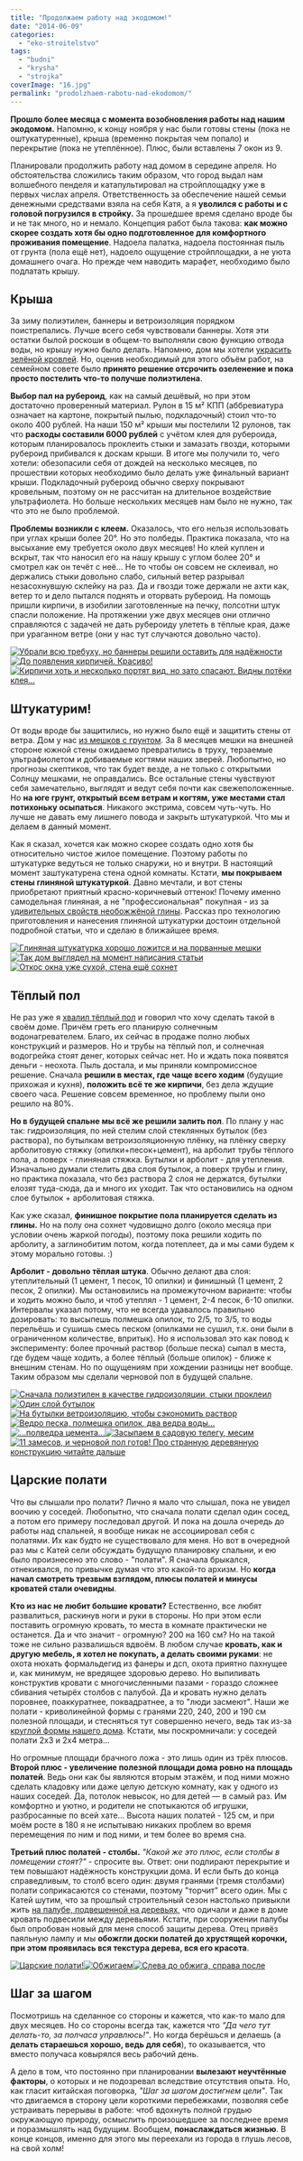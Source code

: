 ```yaml
---
title: "Продолжаем работу над экодомом!"
date: "2014-06-09"
categories: 
  - "eko-stroitelstvo"
tags: 
  - "budni"
  - "krysha"
  - "strojka"
coverImage: "16.jpg"
permalink: "prodolzhaem-rabotu-nad-ekodomom/"
---
```


**Прошло более месяца с момента возобновления работы над нашим экодомом.** Напомню, к концу ноября у нас были готовы стены (пока не оштукатуренные), крыша (временно покрытая чем попало) и перекрытие (пока не утеплённое). Плюс, были вставлены 7 окон из 9.

Планировали продолжить работу над домом в середине апреля. Но обстоятельства сложились таким образом, что город выдал нам волшебного пенделя и катапультировал на стройплощадку уже в первых числах апреля. Ответственность за обеспечение нашей семьи денежными средствами взяла на себя Катя, а я **уволился с работы и с головой погрузился в стройку.** За прошедшее время сделано вроде бы и не так много, но и немало. Концепция работ была такова: **как можно скорее создать хотя бы одно подготовленное для комфортного проживания помещение**. Надоела палатка, надоела постоянная пыль от грунта (пола ещё нет), надоело ощущение стройплощадки, а не уюта домашнего очага. Но прежде чем наводить марафет, необходимо было подлатать крышу.

## Крыша

За зиму полиэтилен, баннеры и ветроизоляция порядком поистрепались. Лучше всего себя чувствовали баннеры. Хотя эти остатки былой роскоши в общем-то выполняли свою функцию отвода воды, но крышу нужно было делать. Напомню, дом мы хотели [украсить зелёной кровлей](http://svobodaiznutri.ru/zachem-ya-zakopal-svoy-dom/ "Зачем я закопал свой дом?"). Но, оценив необходимый для этого объём работ, на семейном совете было **принято решение отсрочить озеленение и пока просто постелить что-то получше полиэтилена**.

**Выбор пал на рубероид**, как на самый дешёвый, но при этом достаточно проверенный материал. Рулон в 15 м² КПП (аббревиатура означает на картоне, покрытый пылью, подкладочный) стоил что-то около 400 рублей. На наши 150 м² крыши мы постелили 12 рулонов, так что **расходы составили 6000 рублей** с учётом клея для рубероида, которым планировалось проклеить стыки и замазать гвозди, которыми рубероид прибивался к доскам крыши. В итоге мы получили то, чего хотели: обезопасили себя от дождей на несколько месяцев, по прошествии которых необходимо было делать уже финальный вариант крыши. Подкладочный рубероид обычно сверху покрывают кровельным, поэтому он не рассчитан на длительное воздействие ультрафиолета. Но больше нескольких месяцев нам было не нужно, так что это не было проблемой.

**Проблемы возникли с клеем.** Оказалось, что его нельзя использовать при углах крыши более 20°. Но это полбеды. Практика показала, что на высыхание ему требуется около двух месяцев! Но клей куплен и вскрыт, так что наносил его на нашу крышу с углом более 20° и смотрел как он течёт с неё... Не то чтобы он совсем не склеивал, но держались стыки довольно слабо, сильный ветер разрывал незасохнувшую склейку на раз. Да и гвозди тоже держали не ахти как, ветер то и дело пытался поднять и оторвать рубероид. На помощь пришли кирпичи, в изобилии заготовленные на печку, полсотни штук спасли положение. На протяжении уже двух месяцев они отлично справляются с задачей не дать рубероиду улететь в тёплые края, даже при ураганном ветре (они у нас тут случаются довольно часто).

[![Убрали всю требуху, но баннеры решили оставить для надёжности](images/01-240x180.jpg)](http://svobodaiznutri.ru/wp-content/uploads/01.jpg)[![До появления кирпичей. Красиво!](images/02-240x180.jpg)](http://svobodaiznutri.ru/wp-content/uploads/02.jpg)[![Кирпичи хоть и несколько портят вид, но зато спасают. Видны потёки клея...](images/03-240x180.jpg)](http://svobodaiznutri.ru/wp-content/uploads/03.jpg)

## Штукатурим!

От воды вроде бы защитились, но нужно было ещё и защитить стены от ветра. Дом у нас [из мешков с грунтом](http://svobodaiznutri.ru/stroim-iz-meshkov-s-gruntom/ "Строим из мешков с грунтом"). За 8 месяцев мешки на внешней стороне южной стены ожидаемо превратились в труху, терзаемые ультрафиолетом и добиваемые когтями наших зверей. Любопытно, но прогнозы скептиков, что так будет везде, а не только с открытыми Солнцу мешками, не оправдались. Все остальные стены чувствуют себя замечательно, выглядят и ведут себя почти как свежеположенные. Но **на юге грунт, открытый всем ветрам и когтям, уже местами стал потихоньку осыпаться**. Никакого экстрима, совсем чуть-чуть. Но лучше не давать ему лишнего повода и закрыть штукатуркой. Что мы и делаем в данный момент.

Как я сказал, хочется как можно скорее создать одно хотя бы относительно чистое жилое помещение. Поэтому работы по штукатурке ведуться не только снаружи, но и внутри. В настоящий момент заштукатурена стена одной комнаты. Кстати, **мы покрываем стены глиняной штукатуркой**. Давно мечтали, и вот стены приобретают приятный красно-коричневый оттенок! Почему именно самодельная глиняная, а не "профессиональная" покупная - из за [удивительных свойств необожжёной глины](http://svobodaiznutri.ru/glina-i-glinobeton/ "Глина и глинобетон. Удивительные свойства и их применение"). Рассказ про технологию приготовления и нанесения глиняной штукатурки достоин отдельной подробной статьи, что и сделаю в ближайшее время.

[![Глиняная штукатурка хорошо ложится и на порванные мешки](images/04-240x180.jpg)](http://svobodaiznutri.ru/wp-content/uploads/04.jpg)[![Так дом выглядел на момент написания статьи](images/05-240x180.jpg)](http://svobodaiznutri.ru/wp-content/uploads/05.jpg)[![Откос окна уже сухой, стена ещё сохнет](images/06-135x180.jpg)](http://svobodaiznutri.ru/wp-content/uploads/06.jpg)

## Тёплый пол

Не раз уже я [хвалил тёплый пол](http://svobodaiznutri.ru/otoplenie-passivnie-doma-i-vodyanoe-otoplenie/ "Отопление. Пассивные дома и водяное отопление") и говорил что хочу сделать такой в своём доме. Причём греть его планирую солнечным водонагревателем. Благо, их сейчас в продаже полно любых конструкций и размеров. Но и трубы на тёплый пол, и солнечная водогрейка стоят денег, которых сейчас нет. Но и ждать пока появятся деньги - неохота. Пыль достала, и мы приняли компромиссное решение. Сначала **решили в местах, где чаще всего ходим** (будущие прихожая и кухня), **положить всё те же кирпичи**, без дела ждущие своего часа. Решение совсем временное, но проблему пыли оно решило на 80%.

**Но в будущей спальне мы всё же решили залить пол**. По плану у нас так: гидроизоляция, по ней стелим слой стеклянных бутылок (без раствора), по бутылкам ветроизоляционную плёнку, на плёнку сверху арболитовую стяжку (опилки+песок+цемент), на арболит трубы тёплого пола, а поверх - глиняная стяжка. Бутылки и арболит - для утепления. Изначально думали стелить два слоя бутылок, а поверх трубы и глину, но практика показала, что без раствора 2 слоя не держатся, бутылки елозят туда-сюда, да и много их уходит. Так что остановились на одном слое бутылок + арболитовая стяжка.

Как уже сказал, **финишное покрытие пола планируется сделать из глины.** Но на полу она сохнет чудовищно долго (около месяца при условии очень жаркой погоды), поэтому пока решили ходить по арболиту, а заглинобитим потом, когда потеплеет, да и мы сами будем к этому морально готовы. :)

**Арболит - довольно тёплая штука**. Обычно делают два слоя: утеплительный (1 цемент, 1 песок, 10 опилки) и финишный (1 цемент, 2 песок, 2 опилки). Мы остановились на промежуточном варианте: чтобы и ходить можно было, и чтоб утеплял - 1 цемент, 2-4 песок, 6-10 опилки. Интервалы указал потому, что не всегда удавалось правильно дозировать: то высыпешь полмешка опилок, то 2/5, то 3/5, то воды перельёшь и сушишь смесь песком (опилками не сушил, т.к. они были в ограниченном количестве, впритык). Но я использовал это как повод к эксперименту: более прочный раствор (больше песка) сыпал в места, где будем чаще ходить, а более тёплый (больше опилок) - ближе к внешним стенам. Но по ощущениям при хождении разницы нет вообще. Таким образом мы сделали черновой пол в будущей спальне.

[![Сначала полиэтилен в качестве гидроизоляции, стыки проклеил](images/07-240x180.jpg)](http://svobodaiznutri.ru/wp-content/uploads/07.jpg)[![Один слой бутылок](images/08-240x180.jpg)](http://svobodaiznutri.ru/wp-content/uploads/08.jpg)[![На бутылки ветроизоляцию, чтобы сэкономить раствор](images/09-240x180.jpg)](http://svobodaiznutri.ru/wp-content/uploads/09.jpg)[![Ведро песка, полмешка опилок, два ведра воды...](images/10-240x180.jpg)](http://svobodaiznutri.ru/wp-content/uploads/10.jpg)[![...полведра цемента...](images/11-135x180.jpg)](http://svobodaiznutri.ru/wp-content/uploads/11.jpg)[![Засыпаем в садовую телегу, месим](images/12-135x180.jpg)](http://svobodaiznutri.ru/wp-content/uploads/12.jpg)[![11 замесов, и черновой пол готов! Про странную деревянную конструкцию читайте дальше](images/13-240x180.jpg)](http://svobodaiznutri.ru/wp-content/uploads/13.jpg)

## Царские полати

Что вы слышали про полати? Лично я мало что слышал, пока не увидел воочию у соседей. Любопытно, что сначала полати сделал один сосед, а потом его примеру последовал другой. И пока на дошла очередь до работы над спальней, я вообще никак не ассоциировал себя с полатями. Их как будто не существовало для меня. Но вот в очередной раз мы с Катей сели обсуждать будущую планировку спальни, и ею было произнесено это слово - "полати". Я сначала брыкался, отнекивался, по привычке думая что это какой-то архизм. Но **когда начал смотреть трезвым взглядом, плюсы полатей и минусы кроватей стали очевидны**.

**Кто из нас не любит большие кровати?** Естественно, все любят развалиться, раскинув ноги и руки в стороны. Но при этом если поставить огромную кровать, то места в комнате практически не останется. Да и что значит - огромную? 200 на 160 см? Но на такой тоже не сильно развалишься вдвоём. В любом случае **кровать, как и другую мебель, я хотел не покупать, а делать своими руками**: не охота нюхать формальдегид из фанеры и дсп, охота приятно пахнущее и, как минимум, не вредящее здоровью дерево. Но выпиливать конструктив кровати с многочисленными пазами - гораздо сложнее сбивания четырёх столбов с палубой. Да и кровать нужно делать поровнее, поаккуратнее, поквадратнее, а то "люди засмеют". Наши же полати - криволинейной формы с гранями 220, 240, 200 и 190 см полезной площади, и стесняться тут совершенно нечего, ведь так из-за [круглой формы нашего дома](http://svobodaiznutri.ru/zachem-ya-zakruglil-svoy-dom/ "Зачем я закруглил свой дом?"). Кстати, мы поскромничали: у соседей полати 2х3 и 2х4 метра...

Но огромные площади брачного ложа - это лишь один из трёх плюсов. **Второй плюс - увеличение полезной площади дома ровно на площадь полатей**. Ведь они как бы являются вторым этажём, и под ними можно сделать кладовку или даже целую детскую комнату, как у одного из наших соседей. Да, потолок невысок, но для детей — в самый раз. Им комфортно и уютно, и родители не спотыкаются об игрушки, разбросанные по всей хате... Высота наших полатей - 125 см, и при моём росте в 180 я не испытываю никаких проблем во время перемещения по ним и под ними, и тем более во время сна.

**Третьий плюс полатей - столбы.** _"Какой же это плюс, если столбы в помещении стоят?"_ - спросите вы. Ответ: они подпирают перекрытие и тем повышают надёжность конструкции дома. И если быть до конца справедливым, то столб всего один: двумя гранями (тремя столбами) полати соприкасаются со стенами, поэтому "торчит" всего один. Мы с Катей шутим, что за прошлый строительный сезон настолько привыкли жить [на палубе, подвешенной на деревьях](http://svobodaiznutri.ru/pro-jizn-na-dereve/ "Про жизнь на дереве"), что одичали и даже в доме кровать подвесили между деревьями. Кстати, при сооружении палубы был опробован новый для меня способ защиты дерева. Отец привёз паяльную лампу и мы **обожгли доски полатей до хрустящей корочки, при этом проявилась вся текстура дерева, вся его красота**.

[![Царские полати!](images/14-240x180.jpg)](http://svobodaiznutri.ru/wp-content/uploads/14.jpg)[![Обжигаем](images/15-135x180.jpg)](http://svobodaiznutri.ru/wp-content/uploads/15.jpg)[![Слева до обжига, справа после](images/16-240x180.jpg)](http://svobodaiznutri.ru/wp-content/uploads/16.jpg)

## Шаг за шагом

Посмотришь на сделанное со стороны и кажется, что как-то мало для двух месяцев. Но со стороны всегда так, кажется что _"Да чего тут делать-то, за полчаса управлюсь!"_. Но когда берёшься и делаешь (а **делать стараешься хорошо, ведь для себя**), то оказывается, что вместо получаса ковырялся весь рабочий день.

А дело в том, что постоянно при планировании **вылезают неучтённые факторы**, о которых и не подозревал вследствие отсутствия опыта. Но, как гласит китайская поговорка, _"Шаг за шагом достигнем цели"_. Так что двигаемся в сторону цели короткими перебежками, позволяя себе устраивать перерывы в работе: чтоб вдохнуть полной грудью окружающую природу, осмыслить произошедшее за последнее время и поразмышлять над будущим. Вообщем, **понаслаждаться жизнью**. В конце концов, именно для этого мы переехали из города в глушь лесов, на свой холм!
